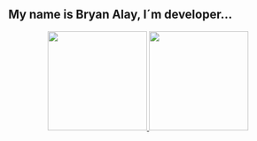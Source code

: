 ## My name is Bryan Alay, I´m developer...
<div align="center">
  <a href="https://github.com/bryanalay">
  <img height="179em" src="https://github-readme-stats.vercel.app/api?username=bryanalay&show_icons=true&theme=dracula&include_all_commits=true&count_private=true"/>
  <img height="179em" src="https://github-readme-stats.vercel.app/api/top-langs/?username=bryanalay&layout=compact&langs_count=7&theme=dracula"/>
</div>

